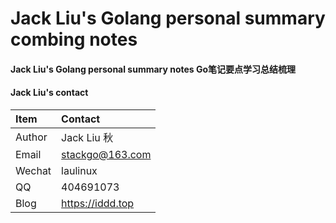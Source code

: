 # Jack Liu's Golang personal summary combing notes

#### Jack Liu's Golang personal summary notes Go笔记要点学习总结梳理

#### Jack Liu's contact
| Item  | Contact |
| :------ | :---------- |
| Author | Jack Liu 秋 |
| Email | stackgo@163.com |
| Wechat | laulinux |
| QQ | 404691073 |
| Blog | https://iddd.top |
